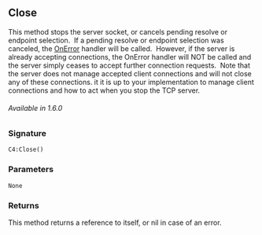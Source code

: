 ## Close

This method stops the server socket, or cancels pending resolve or endpoint selection.  If a pending resolve or endpoint selection was canceled, the [OnError][1] handler will be called.  However, if the server is already accepting connections, the OnError handler will NOT be called and the server simply ceases to accept further connection requests.  Note that the server does not manage accepted client connections and will not close any of these connections. it it is up to your implementation to manage client connections and how to act when you stop the TCP server.

###### Available in 1.6.0


### Signature

`C4:Close()`


### Parameters

`None`


### Returns

This method returns a reference to itself, or nil in case of an error.


[1]:	https://snap-one.github.io/docs-driverworks-api/#onerror